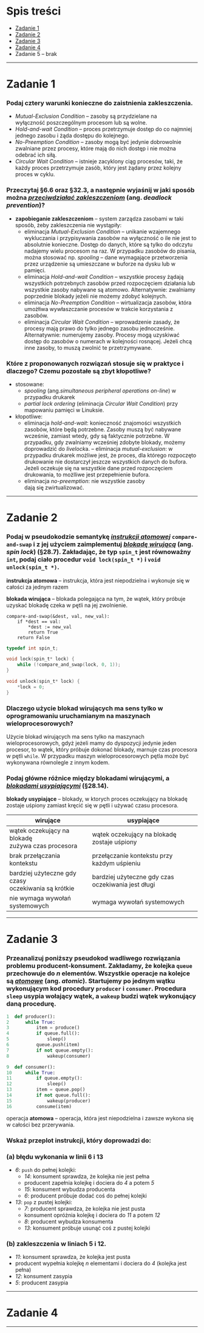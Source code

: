 # Spis treści

- [Zadanie 1](#zadanie-1)
- [Zadanie 2](#zadanie-2)
- [Zadanie 3](#zadanie-3)
- [Zadanie 4](#zadanie-4)
- Zadanie 5 – brak

***

# Zadanie 1

### Podaj cztery warunki konieczne do zaistnienia zakleszczenia. 

- *Mutual-Exclusion Condition* – zasoby są przydzielane na wyłączność poszczególnym procesom lub są wolne.
- *Hold-and-wait Condition* – proces przetrzymuje dostęp do co najmniej jednego zasobu i żąda dostępu do kolejnego.
- *No-Preemption Condition* – zasoby mogą być jedynie dobrowolnie zwalniane przez procesy, które mają do nich dostęp i nie można odebrać ich siłą.
- *Circular Wait Condition* – istnieje zacyklony ciąg procesów, taki, że każdy proces przetrzymuje zasób, który jest żądany przez kolejny proces w cyklu.

### Przeczytaj §6.6 oraz §32.3, a następnie wyjaśnij w jaki sposób można <u>*przeciwdziałać zakleszczeniom*</u> (ang. *deadlock prevention*)?

- **zapobieganie zakleszczeniom** – system zarządza zasobami w taki sposób, żeby zakleszczenia nie wystąpiły:
    - eliminacja *Mutual-Exclusion Condition* – unikanie wzajemnego wykluczania i przypisywania zasobów na wyłączność o ile nie jest to absolutnie konieczne. Dostęp do danych, które są tylko do odczytu nadajemy wielu procesom na raz. W przypadku zasobów do pisania, można stosować np. *spooling* – dane wymagające przetworzenia przez urządzenie są umieszczane w buforze na dysku lub w pamięci.
    - eliminacja *Hold-and-wait Condition* – wszystkie procesy żądają wszystkich potrzebnych zasobów przed rozpoczęciem działania lub wszystkie zasoby nabywane są atomowo. Alternatywnie: zwalniamy poprzednie blokady jeżeli nie możemy zdobyć kolejnych.
    - eliminacja *No-Preemption Condition* – wirtualizacja zasobów, która umożłiwa wywłaszczanie procesów w trakcie korzystania z zasobów.
    - eliminacja *Circular Wait Condition* – wprowadzenie zasady, że procesy mają prawo do tylko jednego zasobu jednocześnie. Alternatywnie: numerujemy zasoby. Procesy mogą uzyskiwać dostęp do zasobów o numerach w kolejności rosnącej. Jeżeli chcą inne zasoby, to muszą zwolnić te przetrzymywane.

### Które z proponowanych rozwiązań stosuje się w praktyce i dlaczego? Czemu pozostałe są zbyt kłopotliwe?

- stosowane: 
    - *spooling* (ang.*simultaneous peripheral operations on-line*) w przypadku drukarek
    - *partial lock ordering* (eliminacja *Circular Wait Condition*) przy mapowaniu pamięci w Linuksie.
- kłopotliwe:
    - eliminacja *hold-and-wait*: konieczność znajomości wszystkich zasobów, które będą potrzebne. Zasoby muszą być nabywane wcześnie, zamiast wtedy, gdy są faktycznie potrzebne. W przypadku, gdy zwalniamy wcześniej zdobyte blokady, możemy doprowadzić do *livelock*a.
    – eliminacja *mutual-exclusion*: w przypadku drukarek możliwe jest, że proces, dla którego rozpoczęto drukowanie nie dostarczył jeszcze wszystkich danych do bufora. Jeżeli oczekuje się na wszystkie dane przed rozpoczęciem drukowania, to możlliwe jest przepełnienie bufora.
    - eliminacja *no-preemption*: nie wszystkie zasoby dają się zwirtualizować.

***

# Zadanie 2

### Podaj w pseudokodzie semantykę <u>*instrukcji atomowej*</u> `compare-and-swap` i z jej użyciem zaimplementuj <u>*blokadę wirującą*</u> (ang. *spin lock*) (§28.7). Zakładając, że typ `spin_t` jest równoważny `int`, podaj ciało procedur `void lock(spin_t *)` i `void unlock(spin_t *)`.

**instrukcja atomowa** – instrukcja, która jest niepodzielna i wykonuje się w całości za jednym razem

**blokada wirująca** – blokada polegająca na tym, że wątek, który próbuje uzyskać blokadę czeka w pętli na jej zwolnienie.

```
compare-and-swap(&dest, val, new_val):
    if *dest == val:
        *dest := new_val
        return True
    return False
```

```C
typedef int spin_t;

void lock(spin_t* lock) {
    while (!compare_and_swap(lock, 0, 1));
}

void unlock(spin_t* lock) {
    *lock = 0;
}

```

### Dlaczego użycie blokad wirujących ma sens tylko w oprogramowaniu uruchamianym na maszynach wieloprocesorowych?

Użycie blokad wirujących ma sens tylko na maszynach wieloprocesorowych, gdyż jeżeli mamy do dyspozycji jedynie jeden procesor, to wątek, który próbuje dokonać blokady, marnuje czas procesora w pętli `while`. W przypadku maszyn wieloprocesorowych pętla może być wykonywana równolegle z innym kodem.

###  Podaj główne różnice między blokadami wirującymi, a <u>*blokadami usypiającymi*</u> (§28.14).

**blokady usypiające** – blokady, w ktorych proces oczekujący na blokadę zostaje uśpiony zamiast kręcić się w pętli i używać czasu procesora.

| **wirujące** | **usypiające** |
|--------------|----------------|
| wątek oczekujący na blokadę <br> zużywa czas procesora | wątek oczekujący na blokadę <br>zostaje uśpiony |
| brak przełączania kontekstu | przełączanie kontekstu przy <b4> każdym uśpieniu |
| bardziej użyteczne gdy czasy <br> oczekiwania są krótkie | bardziej użyteczne gdy czas oczekiwania jest długi |
| nie wymaga wywołań systemowych | wymaga wywołań systemowych |

***

# Zadanie 3

### Przeanalizuj poniższy pseudokod wadliwego rozwiązania problemu producent-konsument. Zakładamy, że kolejka `queue` przechowuje do $n$ elementów. Wszystkie operacje na kolejce są <u>*atomowe*</u> (ang. *atomic*). Startujemy po jednym wątku wykonującym kod procedury `producer` i `consumer`. Procedura `sleep` usypia wołający wątek, a `wakeup` budzi wątek wykonujący daną procedurę.

```python
1  def producer():
2      while True:
3          item = produce()
4          if queue.full():
5              sleep()
6          queue.push(item)
7          if not queue.empty():
8              wakeup(consumer)

9  def consumer():
10     while True:
11         if queue.empty():
12             sleep()
13         item = queue.pop()
14         if not queue.full():
15             wakeup(producer)
16         consume(item)
```

operacja **atomowa** – operacja, która jest niepodzielna i zawsze wykona się w całości bez przerywania.

### Wskaż przeplot instrukcji, który doprowadzi do:

### (a) błędu wykonania w linii 6 i 13 

- *6*: `push` do pełnej kolejki:
    - *14*: konsument sprawdza, że kolejka nie jest pełna
    - producent zapełnia kolejkę i dociera do *4* a potem *5*
    - *15*: konsument wybudza producenta
    - *6*: producent próbuje dodać coś do pełnej kolejki
- *13*: `pop` z pustej kolejki:
    - *7*: producent sprawdza, że kolejka nie jest pusta
    - konsument opróżnia kolejkę i dociera do *11* a potem *12*
    - *8*: producent wybudza konsumenta
    - *13*: konsument próbuje usunąć coś z pustej kolejki

### (b) zakleszczenia w liniach 5 i 12.
- *11*: konsument sprawdza, że kolejka jest pusta
- producent wypełnia kolejkę $n$ elementami i dociera do *4* (kolejka jest pełna)
- *12*: konsument zasypia
- *5*: producent zasypia

***

# Zadanie 4

***
